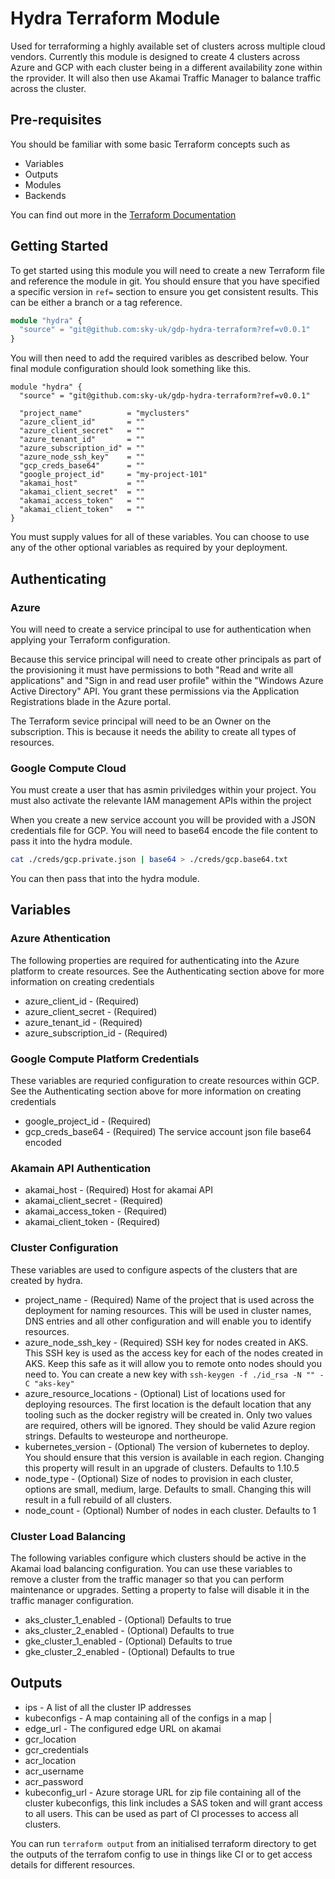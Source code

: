 # Hydra Terraform Module

Used for terraforming a highly available set of clusters across multiple cloud vendors. Currently this module is designed to create 4 clusters across Azure and GCP with each cluster being in a different availability zone within the rprovider. It will also then use Akamai Traffic Manager to balance traffic across the cluster.

## Pre-requisites

You should be familiar with some basic Terraform concepts such as

- Variables
- Outputs
- Modules
- Backends

You can find out more in the [Terraform Documentation](https://www.terraform.io/docs/index.html)

## Getting Started

To get started using this module you will need to create a new Terraform file and reference the module in git. You should ensure that you have specified a specific version in `ref=` section to ensure you get consistent results. This can be either a branch or a tag reference.

``` terraform
module "hydra" {
  "source" = "git@github.com:sky-uk/gdp-hydra-terraform?ref=v0.0.1"
}
```

You will then need to add the required varibles as described below. Your final module configuration should look something like this.

```
module "hydra" {
  "source" = "git@github.com:sky-uk/gdp-hydra-terraform?ref=v0.0.1"

  "project_name"          = "myclusters"
  "azure_client_id"       = ""
  "azure_client_secret"   = ""
  "azure_tenant_id"       = ""
  "azure_subscription_id" = ""
  "azure_node_ssh_key"    = ""
  "gcp_creds_base64"      = ""
  "google_project_id"     = "my-project-101"
  "akamai_host"           = ""
  "akamai_client_secret"  = ""
  "akamai_access_token"   = ""
  "akamai_client_token"   = ""
}
```

You must supply values for all of these variables. You can choose to use any of the other optional variables as required by your deployment.

## Authenticating

### Azure

You will need to create a service principal to use for authentication when applying your Terraform configuration.

Because this service principal will need to create other principals as part of the provisioning it must have permissions to both "Read and write all applications" and "Sign in and read user profile" within the "Windows Azure Active Directory" API. You grant these permissions via the Application Registrations blade in the Azure portal.

The Terraform sevice principal will need to be an Owner on the subscription. This is because it needs the ability to create all types of resources.

### Google Compute Cloud

You must create a user that has asmin priviledges within your project.
You must also activate the relevante IAM management APIs within the project

When you create a new service account you will be provided with a JSON credentials file for GCP. You will need to base64 encode the file content to pass it into the hydra module.

``` bash
cat ./creds/gcp.private.json | base64 > ./creds/gcp.base64.txt
```

You can then pass that into the hydra module.

## Variables

### Azure Athentication

The following properties are required for authenticating into the Azure platform to create resources. See the Authenticating section above for more information on creating credentials

- azure_client_id - (Required) 
- azure_client_secret - (Required) 
- azure_tenant_id - (Required) 
- azure_subscription_id - (Required) 

### Google Compute Platform Credentials

These variables are requried configuration to create resources within GCP. See the Authenticating section above for more information on creating credentials

- google_project_id - (Required) 
- gcp_creds_base64 - (Required) The service account json file base64 encoded

### Akamain API Authentication

- akamai_host - (Required) Host for akamai API
- akamai_client_secret - (Required) 
- akamai_access_token - (Required) 
- akamai_client_token - (Required) 

### Cluster Configuration

These variables are used to configure aspects of the clusters that are created by hydra.

- project_name - (Required) Name of the project that is used across the deployment for naming resources. This will be used in cluster names, DNS entries and all other configuration and will enable you to identify resources.
- azure_node_ssh_key - (Required) SSH key for nodes created in AKS. This SSH key is used as the access key for each of the nodes created in AKS. Keep this safe as it will allow you to remote onto nodes should you need to. You can create a new key with `ssh-keygen -f ./id_rsa -N "" -C "aks-key"`
- azure_resource_locations - (Optional) List of locations used for deploying resources. The first location is the default location that any tooling such as the docker registry will be created in. Only two values are required, others will be ignored. They should be valid Azure region strings. Defaults to westeurope and northeurope. 
- kubernetes_version - (Optional) The version of kubernetes to deploy. You should ensure that this version is available in each region. Changing this property will result in an upgrade of clusters. Defaults to 1.10.5
- node_type - (Optional) Size of nodes to provision in each cluster, options are small, medium, large. Defaults to small. Changing this will result in a full rebuild of all clusters.
- node_count - (Optional) Number of nodes in each cluster. Defaults to 1

### Cluster Load Balancing

The following variables configure which clusters should be active in the Akamai load balancing configuration. You can use these variables to remove a cluster from the traffic manager so that you can perform maintenance or upgrades. Setting a property to false will disable it in the traffic manager configuration.

- aks_cluster_1_enabled - (Optional) Defaults to true
- aks_cluster_2_enabled - (Optional) Defaults to true
- gke_cluster_1_enabled - (Optional) Defaults to true
- gke_cluster_2_enabled - (Optional) Defaults to true

## Outputs

- ips - A list of all the cluster IP addresses
- kubeconfigs - A map containing all of the configs in a map |
- edge_url - The configured edge URL on akamai
- gcr_location
- gcr_credentials
- acr_location
- acr_username
- acr_password
- kubeconfig_url - Azure storage URL for zip file containing all of the cluster kubeconfigs, this link includes a SAS token and will grant access to all users. This can be used as part of CI processes to access all clusters.

You can run `terraform output` from an initialised terraform directory to get the outputs of the terrafom config to use in things like CI or to get access details for different resources.
